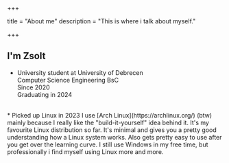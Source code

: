 +++

title = "About me"
description = "This is where i talk about myself."

+++


<h2> I'm Zsolt</h2>

 * University student at University of Debrecen  
  Computer Science Engineering BsC   
  Since 2020  
  Graduating in 2024  
<br>
* Picked up Linux in 2023  
I use [Arch Linux](https://archlinux.org/) (btw) mainly because I really like the "build-it-yourself" idea behind it. It's my favourite Linux distribution so far. It's minimal and gives you a pretty good understanding how a Linux system works. Also gets pretty easy to use after you get over the learning curve.  
I still use Windows in my free time, but professionally i find myself using Linux more and more.